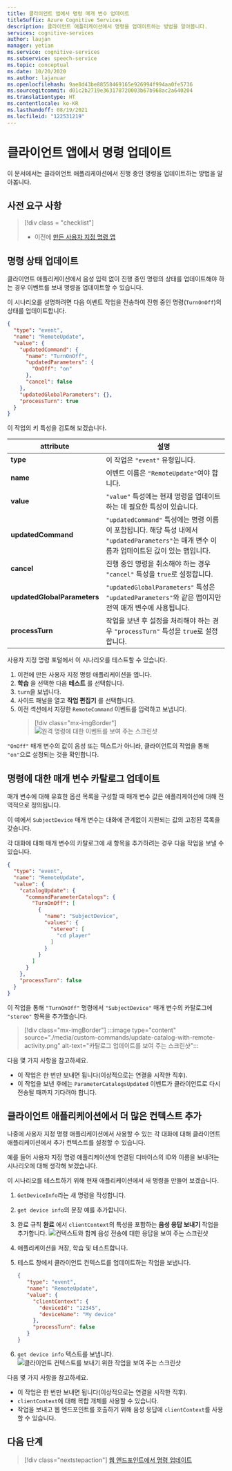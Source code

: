 ```yaml
---
title: 클라이언트 앱에서 명령 매개 변수 업데이트
titleSuffix: Azure Cognitive Services
description: 클라이언트 애플리케이션에서 명령을 업데이트하는 방법을 알아봅니다.
services: cognitive-services
author: laujan
manager: yetian
ms.service: cognitive-services
ms.subservice: speech-service
ms.topic: conceptual
ms.date: 10/20/2020
ms.author: lajanuar
ms.openlocfilehash: 9ae8d43be88558469165e926994f994aa0fe5736
ms.sourcegitcommit: d01c2b2719e363178720003b67b968ac2a640204
ms.translationtype: HT
ms.contentlocale: ko-KR
ms.lasthandoff: 08/19/2021
ms.locfileid: "122531219"
---
```

# <a name="update-a-command-from-a-client-app"></a>클라이언트 앱에서 명령 업데이트

이 문서에서는 클라이언트 애플리케이션에서 진행 중인 명령을 업데이트하는 방법을 알아봅니다.

## <a name="prerequisites"></a>사전 요구 사항
> [!div class = "checklist"]
> * 이전에 [만든 사용자 지정 명령 앱](quickstart-custom-commands-application.md)

## <a name="update-the-state-of-a-command"></a>명령 상태 업데이트

클라이언트 애플리케이션에서 음성 입력 없이 진행 중인 명령의 상태를 업데이트해야 하는 경우 이벤트를 보내 명령을 업데이트할 수 있습니다.

이 시나리오를 설명하려면 다음 이벤트 작업을 전송하여 진행 중인 명령(`TurnOnOff`)의 상태를 업데이트합니다. 

```json
{
  "type": "event",
  "name": "RemoteUpdate",
  "value": {
    "updatedCommand": {
      "name": "TurnOnOff",
      "updatedParameters": {
        "OnOff": "on"
      },
      "cancel": false
    },
    "updatedGlobalParameters": {},
    "processTurn": true
  }
}
```

이 작업의 키 특성을 검토해 보겠습니다.

| attribute | 설명 |
| ---------------- | --------------------------------------------------------------------------------------------------------------------------- |
| **type** | 이 작업은 `"event"` 유형입니다. |
| **name** | 이벤트 이름은 `"RemoteUpdate"`여야 합니다. |
| **value** | `"value"` 특성에는 현재 명령을 업데이트하는 데 필요한 특성이 있습니다. |
| **updatedCommand** | `"updatedCommand"` 특성에는 명령 이름이 포함됩니다. 해당 특성 내에서 `"updatedParameters"`는 매개 변수 이름과 업데이트된 값이 있는 맵입니다. |
| **cancel** | 진행 중인 명령을 취소해야 하는 경우 `"cancel"` 특성을 `true`로 설정합니다. |
| **updatedGlobalParameters** | `"updatedGlobalParameters"` 특성은 `"updatedParameters"`와 같은 맵이지만 전역 매개 변수에 사용됩니다. |
| **processTurn** | 작업을 보낸 후 설정을 처리해야 하는 경우 `"processTurn"` 특성을 `true`로 설정합니다. |

사용자 지정 명령 포털에서 이 시나리오를 테스트할 수 있습니다.

1. 이전에 만든 사용자 지정 명령 애플리케이션을 엽니다. 
1. **학습** 을 선택한 다음 **테스트** 를 선택합니다.
1. `turn`을 보냅니다.
1. 사이드 패널을 열고 **작업 편집기** 를 선택합니다.
1. 이전 섹션에서 지정한 `RemoteCommand` 이벤트를 입력하고 보냅니다.
    > [!div class="mx-imgBorder"]
    > ![원격 명령에 대한 이벤트를 보여 주는 스크린샷](media/custom-commands/send-remote-command-activity-no-mic.png)

`"OnOff"` 매개 변수의 값이 음성 또는 텍스트가 아니라, 클라이언트의 작업을 통해 `"on"`으로 설정되는 것을 확인합니다.

## <a name="update-the-catalog-of-the-parameter-for-a-command"></a>명령에 대한 매개 변수 카탈로그 업데이트

매개 변수에 대해 유효한 옵션 목록을 구성할 때 매개 변수 값은 애플리케이션에 대해 전역적으로 정의됩니다. 

이 예에서 `SubjectDevice` 매개 변수는 대화에 관계없이 지원되는 값의 고정된 목록을 갖습니다.

각 대화에 대해 매개 변수의 카탈로그에 새 항목을 추가하려는 경우 다음 작업을 보낼 수 있습니다.

```json
{
  "type": "event",
  "name": "RemoteUpdate",
  "value": {
    "catalogUpdate": {
      "commandParameterCatalogs": {
        "TurnOnOff": [
          {
            "name": "SubjectDevice",
            "values": {
              "stereo": [
                "cd player"
              ]
            }
          }
        ]
      }
    },
    "processTurn": false
  }
}
```
이 작업을 통해 `"TurnOnOff"` 명령에서 `"SubjectDevice"` 매개 변수의 카탈로그에 `"stereo"` 항목을 추가했습니다.

> [!div class="mx-imgBorder"]
> :::image type="content" source="./media/custom-commands/update-catalog-with-remote-activity.png" alt-text="카탈로그 업데이트를 보여 주는 스크린샷":::

다음 몇 가지 사항을 참고하세요.
- 이 작업은 한 번만 보내면 됩니다(이상적으로는 연결을 시작한 직후).
- 이 작업을 보낸 후에는 `ParameterCatalogsUpdated` 이벤트가 클라이언트로 다시 전송될 때까지 기다려야 합니다.

## <a name="add-more-context-from-the-client-application"></a>클라이언트 애플리케이션에서 더 많은 컨텍스트 추가

나중에 사용자 지정 명령 애플리케이션에서 사용할 수 있는 각 대화에 대해 클라이언트 애플리케이션에서 추가 컨텍스트를 설정할 수 있습니다. 

예를 들어 사용자 지정 명령 애플리케이션에 연결된 디바이스의 ID와 이름을 보내려는 시나리오에 대해 생각해 보겠습니다.

이 시나리오를 테스트하기 위해 현재 애플리케이션에서 새 명령을 만들어 보겠습니다.
1. `GetDeviceInfo`라는 새 명령을 작성합니다.
1. `get device info`의 문장 예를 추가합니다.
1. 완료 규칙 **완료** 에서 `clientContext`의 특성을 포함하는 **음성 응답 보내기** 작업을 추가합니다.
   ![컨텍스트와 함께 음성 전송에 대한 응답을 보여 주는 스크린샷](media/custom-commands/send-speech-response-context.png)
1. 애플리케이션을 저장, 학습 및 테스트합니다.
1. 테스트 창에서 클라이언트 컨텍스트를 업데이트하는 작업을 보냅니다.

    ```json
    {
       "type": "event",
       "name": "RemoteUpdate",
       "value": {
         "clientContext": {
           "deviceId": "12345",
           "deviceName": "My device"
         },
         "processTurn": false
       }
    }
    ```
1. `get device info` 텍스트를 보냅니다.
   ![클라이언트 컨텍스트를 보내기 위한 작업을 보여 주는 스크린샷](media/custom-commands/send-client-context-activity-no-mic.png)

다음 몇 가지 사항을 참고하세요.
- 이 작업은 한 번만 보내면 됩니다(이상적으로는 연결을 시작한 직후).
- `clientContext`에 대해 복합 개체를 사용할 수 있습니다.
- 작업을 보내고 웹 엔드포인트를 호출하기 위해 음성 응답에 `clientContext`를 사용할 수 있습니다.

## <a name="next-steps"></a>다음 단계

> [!div class="nextstepaction"]
> [웹 엔드포인트에서 명령 업데이트](./how-to-custom-commands-update-command-from-web-endpoint.md)
